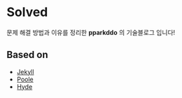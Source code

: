 # Solved

문제 해결 방법과 이유를 정리한 **pparkddo** 의 기술블로그 입니다!

## Based on
- [Jekyll](http://jekyllrb.com/)
- [Poole](http://getpoole.com/)
- [Hyde](https://hyde.getpoole.com/)
